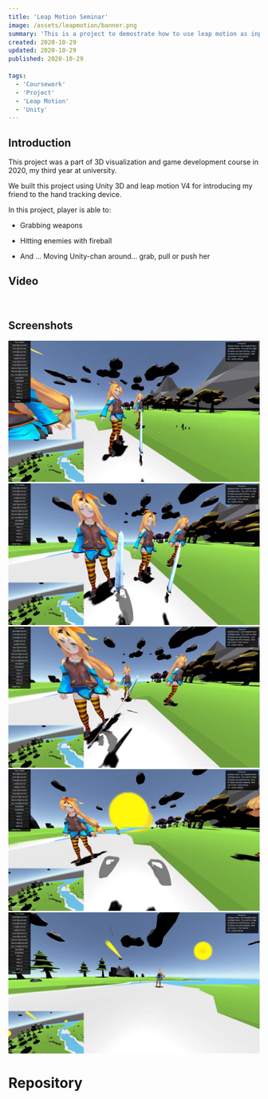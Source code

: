 ```yaml
---
title: 'Leap Motion Seminar'
image: /assets/leapmotion/banner.png
summary: 'This is a project to demostrate how to use leap motion as input in Unity3D'
created: 2020-10-29
updated: 2020-10-29
published: 2020-10-29 

tags:
  - 'Coursework'
  - 'Project'
  - 'Leap Motion'
  - 'Unity'
---
```



## Introduction
This project was a part of 3D visualization and game development course in 2020, my third year at university. 

We built this project using Unity 3D and leap motion V4 for introducing my friend to the hand tracking device.

In this project, player is able to:

- Grabbing weapons

- Hitting enemies with fireball

- And ... Moving Unity-chan around... grab, pull or push her

## Video

<script>
  import GitHub from '$lib/components/extra/github.svelte'
  import { YouTube } from 'sveltekit-embed'
</script>

<YouTube youTubeId="kPbvd_TapNE" />

<br />

## Screenshots
![alt text](/assets/leapmotion/leapmotionseminar(1).png "Leap motion screenshot")
![alt text](/assets/leapmotion/leapmotionseminar(2).png "Leap motion screenshot")
![alt text](/assets/leapmotion/leapmotionseminar(3).png "Leap motion screenshot")
![alt text](/assets/leapmotion/leapmotionseminar(4).png "Leap motion screenshot")
![alt text](/assets/leapmotion/leapmotionseminar(5).png "Leap motion screenshot")


# Repository

<GitHub user="ntvthuyen" repo="CS427-leap-motion-seminar-demo"/>

